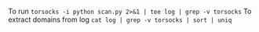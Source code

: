 To run
`torsocks -i python scan.py 2>&1 | tee log | grep -v torsocks`
To extract domains from log
`cat log | grep -v torsocks | sort | uniq`
